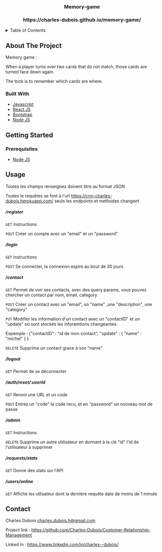 <div align="center">
  <h3 align="center">Memory-game</h3>
<h3 align="center">https://charles-dubois.github.io/memory-game/</h3>
</div>

<details>
  <summary>Table of Contents</summary>
  <ol>
    <li>
      <a href="#about-the-project">About The Project</a>
      <ul>
        <li><a href="#built-with">Built With</a></li>
      </ul>
    </li>
    <li><a href="#usage">Usage</a></li>
    <li><a href="#contact">Contact</a></li>
  </ol>
</details>

## About The Project
 
Memory game : 

When a player turns over two cards that do not match, those cards are turned face down again.

The trick is to remember which cards are where.

### Built With

- [Javascript](https://developer.mozilla.org/fr/docs/Web/JavaScript)
- [React JS](https://fr.reactjs.org/)
- [Bootstrap](https://getbootstrap.com/)
- [Node JS](https://nodejs.org/en/)

## Getting Started

### Prerequisites

- [Node JS](https://nodejs.org/en/)

## Usage

Toutes les champs renseignez doivent être au format JSON

Toutes le requêtes se font à l'url https://crm-charles-dubois.herokuapp.com/  seuls les endpoints et methodes changent

##### /register

`GET` Instructions

`POST` Créer un compte avec un "email" et un "password"

##### /login

`GET` Instructions

`POST` Se connecter, la connexion expire au bout de 30 jours



##### /contact

`GET` Permet de voir ses contacts, avec des query params, vous pouvez chercher un contact par nom, email, category

`POST` Créer un contact avec un "email", un "name" ,une "description", une "category"

`PUT` Modifier les information d'un contact avec un "contactID" et un "update" où sont stockés les inforamtions changeantes.

Expemple : 
{"contactID" : "id de mon contact",
 "update" : {
    "name" : "michel"
   }
}

`DELETE` Supprime un contact grace à son "name"

##### /logout

`GET` Permet de se déconnecter

##### /auth/reset/:userId

`GET` Renvoi une URL et un code 

`POST` Entrez un "code" le code recu, et en "password" un nouveau mot de passe

##### /admin

`GET` Instructions

`DELETE` Supprime un autre utilisateur en donnant à la clé "id" l'id de l'utilisateur à supprimer

##### /requests/stats

`GET` Donne des stats sur l'API

##### /users/online

`GET` Affiche les utlisateur dont la dernière requête date de moins de 1 minute

## Contact

Charles Dubois  charles.dubois.h@gmail.com

Project link : https://github.com/Charles-Dubois/Customer-Relationship-Management 

Linked In : https://www.linkedin.com/in/charles--dubois/
